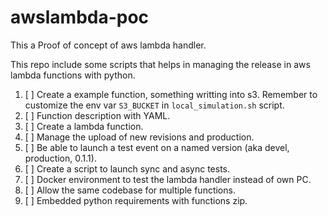 # awslambda-poc

This a Proof of concept of aws lambda handler.

This repo include some scripts that helps in managing the release in aws lambda
functions with python.

 1. [ ] Create a example function, something writting into s3. Remember to
    customize the env var `S3_BUCKET` in `local_simulation.sh` script.
 1. [ ] Function description with YAML.
 1. [ ] Create a lambda function.
 1. [ ] Manage the upload of new revisions and production.
 1. [ ] Be able to launch a test event on a named version (aka devel,
    production, 0.1.1).
 1. [ ] Create a script to launch sync and async tests.
 1. [ ] Docker environment to test the lambda handler instead of own PC.
 1. [ ] Allow the same codebase for multiple functions.
 1. [ ] Embedded python requirements with functions zip.
